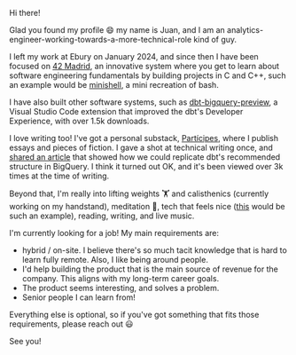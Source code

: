 Hi there!

Glad you found my profile 😄 my name is Juan, and I am an analytics-engineer-working-towards-a-more-technical-role kind of guy.

I left my work at Ebury on January 2024, and since then I have been focused on [42 Madrid](https://www.42madrid.com/en/), an innovative system where you get to learn about software engineering fundamentals by building projects in C and C++, such an example would be [minishell](https://github.com/cmunoz-g/minishell), a mini recreation of bash.

I have also built other software systems, such as [dbt-bigquery-preview](https://github.com/jjuanramos/dbt-bigquery-preview), a Visual Studio Code extension that improved the dbt's Developer Experience, with over 1.5k downloads.

I love writing too! I've got a personal substack, [Partícipes](https://participes.substack.com/), where I publish essays and pieces of fiction. I gave a shot at technical writing once, and [shared an article](https://towardsanalyticsengineering.substack.com/p/how-to-configure-dbt-projects-in) that showed how we could replicate dbt's recommended structure in BigQuery. I think it turned out OK, and it's been viewed over 3k times at the time of writing.

Beyond that, I'm really into lifting weights 🏋️ and calisthenics (currently working on my handstand), meditation 🐲, tech that feels nice ([this](https://daylightcomputer.com/) would be such an example), reading, writing, and live music.

I'm currently looking for a job! My main requirements are:
* hybrid / on-site. I believe there's so much tacit knowledge that is hard to learn fully remote. Also, I like being around people.
* I'd help building the product that is the main source of revenue for the company. This aligns with my long-term career goals.
* The product seems interesting, and solves a problem.
* Senior people I can learn from!

Everything else is optional, so if you've got something that fits those requirements, please reach out 😃

See you!

<!--
**jjuanramos/jjuanramos** is a ✨ _special_ ✨ repository because its `README.md` (this file) appears on your GitHub profile.

Here are some ideas to get you started:

- 🔭 I’m currently working on ...
- 🌱 I’m currently learning ...
- 👯 I’m looking to collaborate on ...
- 🤔 I’m looking for help with ...
- 💬 Ask me about ...
- 📫 How to reach me: ...
- 😄 Pronouns: ...
- ⚡ Fun fact: ...
-->
